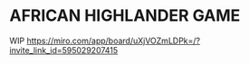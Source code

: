 
# AFRICAN HIGHLANDER GAME
WIP 
https://miro.com/app/board/uXjVOZmLDPk=/?invite_link_id=595029207415
